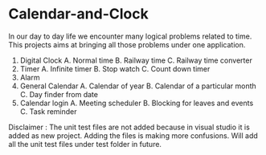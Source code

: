 # Calendar-and-Clock

In our day to day life we encounter many logical problems related to time. This projects aims at bringing all those problems under one application.

1. Digital Clock
	  A. Normal time
	  B. Railway time 
	  C. Railway time converter
2. Timer
	  A. Infinite timer
	  B. Stop watch
	  C. Count down timer 
3. Alarm	
4. General Calendar
	  A. Calendar of year 
	  B. Calendar of a particular month
	  C. Day finder from date 
5. Calendar login
	  A. Meeting scheduler 
	  B. Blocking for leaves and events 
	  C. Task reminder

Disclaimer : The unit test files are not added because in visual studio it is added as new project. Adding the files is making more confusions. Will add all the unit test files under test folder in future.